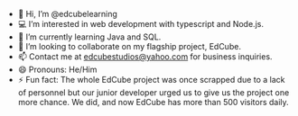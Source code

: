 - 👋 Hi, I’m @edcubelearning
- 💻 I’m interested in web development with typescript and Node.js.
- 📖 I’m currently learning Java and SQL.
- 🤝 I’m looking to collaborate on my flagship project, EdCube.
- 📫 Contact me at edcubestudios@yahoo.com for business inquiries.
- 😄 Pronouns: He/Him
- ⚡ Fun fact: The whole EdCube project was once scrapped due to a lack of personnel but our junior developer urged us to give us the project one more chance. We did, and now EdCube has more than 500 visitors daily.

<!---
edcubelearning/edcubelearning is a ✨ special ✨ repository because its `README.md` (this file) appears on your GitHub profile.
You can click the Preview link to take a look at your changes.
--->

